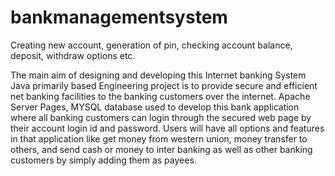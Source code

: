 # bankmanagementsystem
Creating new account, generation of pin, checking account balance, deposit, withdraw options etc.

The main aim of designing and developing this Internet banking System Java primarily based
Engineering project is to provide secure and efficient net banking facilities to the banking
customers over the internet. Apache Server Pages, MYSQL database used to develop this bank
application where all banking customers can login through the secured web page by their account
login id and password. Users will have all options and features in that application like get money
from western union, money transfer to others, and send cash or money to inter banking as well as
other banking customers by simply adding them as payees.
